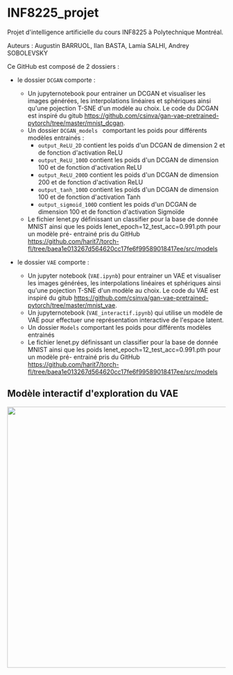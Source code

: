 # INF8225_projet

Projet d'intelligence artificielle du cours INF8225 à Polytechnique Montréal.

Auteurs : Augustin BARRUOL, Ilan BASTA, Lamia SALHI, Andrey SOBOLEVSKY


Ce GitHub est composé de 2 dossiers :

- le dossier `DCGAN` comporte : 
  - Un jupyternotebook pour entrainer un DCGAN et visualiser les images générées, les interpolations linéaires et sphériques ainsi qu'une pojection T-SNE       d'un modèle au choix. Le code du DCGAN est inspiré du gitub https://github.com/csinva/gan-vae-pretrained-pytorch/tree/master/mnist_dcgan.
  - Un dossier `DCGAN_models ` comportant les poids pour différents modèles entrainés :
      -  `output_ReLU_2D` contient les poids d'un DCGAN de dimension 2 et de fonction d'activation ReLU
      -  `output_ReLU_100D` contient les poids d'un DCGAN de dimension 100 et de fonction d'activation ReLU
      -  `output_ReLU_200D` contient les poids d'un DCGAN de dimension 200 et de fonction d'activation ReLU
      -  `output_tanh_100D` contient les poids d'un DCGAN de dimension 100 et de fonction d'activation Tanh
      -  `output_sigmoid_100D` contient les poids d'un DCGAN de dimension 100 et de fonction d'activation Sigmoïde
  -  Le fichier lenet.py définissant un classifier pour la base de donnée MNIST ainsi que les poids lenet_epoch=12_test_acc=0.991.pth pour un modèle pré-     entrainé pris du GitHub https://github.com/harit7/torch-fl/tree/baea1e013267d564620cc17fe6f99589018417ee/src/models

- le dossier `VAE` comporte : 
  - Un jupyter notebook (`VAE.ipynb`) pour entrainer un VAE et visualiser les images générées, les interpolations linéaires et sphériques ainsi qu'une pojection T-SNE d'un modèle au choix. Le code du VAE est inspiré du gitub https://github.com/csinva/gan-vae-pretrained-pytorch/tree/master/mnist_vae.
  - Un jupyternotebook (`VAE_interactif.ipynb`) qui utilise un modèle de VAE pour effectuer une représentation interactive de l'espace latent.
  - Un dossier `Models` comportant les poids pour différents modèles entrainés
  - Le fichier lenet.py définissant un classifier pour la base de donnée MNIST ainsi que les poids lenet_epoch=12_test_acc=0.991.pth pour un modèle pré-     entrainé pris du GitHub https://github.com/harit7/torch-fl/tree/baea1e013267d564620cc17fe6f99589018417ee/src/models


## Modèle interactif d'exploration du VAE
<p align="center">
  <img src="https://user-images.githubusercontent.com/73143008/166080801-4e44d55e-1fa0-4807-89cc-f79209de9199.gif" width="800" height="600" />
</p>
